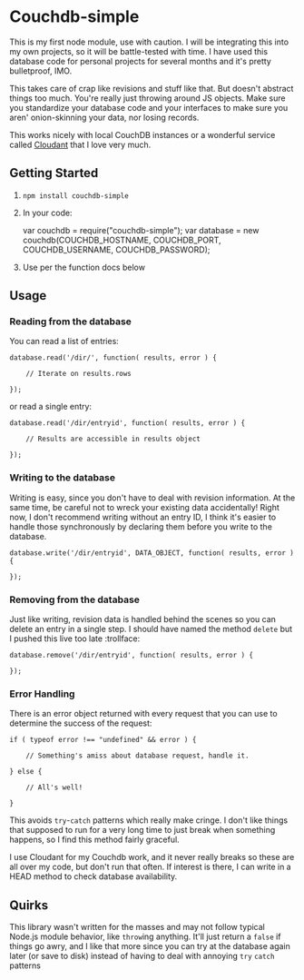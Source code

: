 # Couchdb-simple
This is my first node module, use with caution. I will be integrating this into my own projects, so it will be battle-tested with time. I have used this database code for personal projects for several months and it's pretty bulletproof, IMO.

This takes care of crap like revisions and stuff like that. But doesn't abstract things too much. You're really just throwing around JS objects. Make sure you standardize your database code and your interfaces to make sure you aren' onion-skinning your data, nor losing records.

This works nicely with local CouchDB instances or a wonderful service called [Cloudant](http://cloudant.com) that I love very much.

## Getting Started

1) `npm install couchdb-simple`
2) In your code: 

    var couchdb = require("couchdb-simple");
    var database = new couchdb(COUCHDB_HOSTNAME, COUCHDB_PORT, COUCHDB_USERNAME, COUCHDB_PASSWORD);   
    
3) Use per the function docs below

## Usage

### Reading from the database
You can read a list of entries:

    database.read('/dir/', function( results, error ) {
    
        // Iterate on results.rows
    
    });
    
or read a single entry:

    database.read('/dir/entryid', function( results, error ) {
    
        // Results are accessible in results object
    
    });
    
### Writing to the database
Writing is easy, since you don't have to deal with revision information. At the same time, be careful not to wreck your existing data accidentally! Right now, I don't recommend writing without an entry ID, I think it's easier to handle those synchronously by declaring them before you write to the database.

    database.write('/dir/entryid', DATA_OBJECT, function( results, error ) {
    
    });

### Removing from the database
Just like writing, revision data is handled behind the scenes so you can delete an entry in a single step. I should have named the method `delete` but I pushed this live too late :trollface:

    database.remove('/dir/entryid', function( results, error ) {
    
    });
    
    
### Error Handling
There is an error object returned with every request that you can use to determine the success of the request:

    if ( typeof error !== "undefined" && error ) {
    
        // Something's amiss about database request, handle it.
    
    } else {
    
        // All's well!
    
    }
    
This avoids `try`-`catch` patterns which really make cringe. I don't like things that supposed to run for a very long time to just break when something happens, so I find this method fairly graceful.
    
I use Cloudant for my Couchdb work, and it never really breaks so these are all over my code, but don't run that often. If interest is there, I can write in a HEAD method to check database availability. 

## Quirks
This library wasn't written for the masses and may not follow typical Node.js module behavior, like `throw`ing anything. It'll just return a `false` if things go awry, and I like that more since you can try at the database again later (or save to disk) instead of having to deal with annoying `try` `catch` patterns
